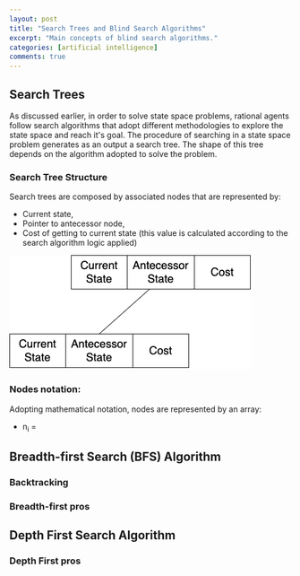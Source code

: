 ```yaml
---
layout: post
title: "Search Trees and Blind Search Algorithms"
excerpt: "Main concepts of blind search algorithms."
categories: [artificial intelligence]
comments: true
---
```


## Search Trees

As discussed earlier, in order to solve state space problems, rational agents follow search algorithms that adopt different methodologies to explore the state space and reach it's goal. The procedure of searching in a state space problem generates as an output a search tree. The shape of this tree depends on the algorithm adopted to solve the problem.

### Search Tree Structure

Search trees are composed by associated nodes that are represented by:

- Current state,
- Pointer to antecessor node,
- Cost of getting to current state (this value is calculated according to the search algorithm logic applied)

![Representation of two connected nodes of a Search Tree](/img/posts_img/node_representation.png)

### Nodes notation:

Adopting mathematical notation, nodes are represented by an array:
- n<sub>i</sub> = 

## Breadth-first Search (BFS) Algorithm

### Backtracking

### Breadth-first pros

## Depth First Search Algorithm

### Depth First pros
